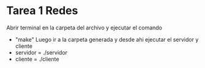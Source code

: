 # Tarea 1 Redes

Abrir terminal en la carpeta del archivo y ejecutar el comando
* "make"
Luego ir a la carpeta generada y desde ahi ejecutar el servidor y cliente
* servidor = ./servidor <puerto> 
* cliente =  ./cliente <ip> <puerto>
